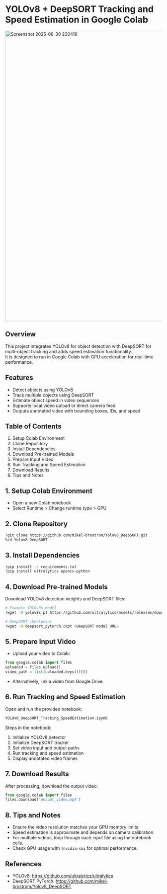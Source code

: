 
# YOLOv8 + DeepSORT Tracking and Speed Estimation in Google Colab
<img width="1894" height="935" alt="Screenshot 2025-08-30 230416" src="https://github.com/user-attachments/assets/984d4ab3-e2b8-4604-8e50-3d7a24166898" />


## Overview
This project integrates YOLOv8 for object detection with DeepSORT for multi-object tracking and adds speed estimation functionality.  
It is designed to run in Google Colab with GPU acceleration for real-time performance.

## Features
- Detect objects using YOLOv8
- Track multiple objects using DeepSORT
- Estimate object speed in video sequences
- Supports local video upload or direct camera feed
- Outputs annotated video with bounding boxes, IDs, and speed

## Table of Contents
1. Setup Colab Environment
2. Clone Repository
3. Install Dependencies
4. Download Pre-trained Models
5. Prepare Input Video
6. Run Tracking and Speed Estimation
7. Download Results
8. Tips and Notes

## 1. Setup Colab Environment
- Open a new Colab notebook
- Select Runtime > Change runtime type > GPU

## 2. Clone Repository
```bash
!git clone https://github.com/mikel-brostrom/Yolov8_DeepSORT.git
%cd Yolov8_DeepSORT
```

## 3. Install Dependencies
```bash
!pip install -r requirements.txt
!pip install ultralytics opencv-python
```

## 4. Download Pre-trained Models
Download YOLOv8 detection weights and DeepSORT files:
```bash
# Example YOLOv8s model
!wget -O yolov8s.pt https://github.com/ultralytics/assets/releases/download/v0.0.0/yolov8s.pt

# DeepSORT checkpoint
!wget -O deepsort_pytorch.ckpt <DeepSORT model URL>
```

## 5. Prepare Input Video
- Upload your video to Colab:
```python
from google.colab import files
uploaded = files.upload()
video_path = list(uploaded.keys())[0]
```
- Alternatively, link a video from Google Drive.

## 6. Run Tracking and Speed Estimation
Open and run the provided notebook:
```bash
YOLOv8_DeepSORT_Tracking_SpeedEstimation.ipynb
```
Steps in the notebook:
1. Initialize YOLOv8 detector
2. Initialize DeepSORT tracker
3. Set video input and output paths
4. Run tracking and speed estimation
5. Display annotated video frames

## 7. Download Results
After processing, download the output video:
```python
from google.colab import files
files.download('output_video.mp4')
```

## 8. Tips and Notes
- Ensure the video resolution matches your GPU memory limits.
- Speed estimation is approximate and depends on camera calibration.
- For multiple videos, loop through each input file using the notebook cells.
- Check GPU usage with `!nvidia-smi` for optimal performance.

## References
- YOLOv8: https://github.com/ultralytics/ultralytics
- DeepSORT PyTorch: https://github.com/mikel-brostrom/Yolov8_DeepSORT
